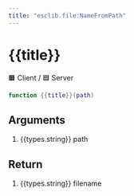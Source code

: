 ```yaml
---
title: "esclib.file:NameFromPath"
---
```

# {{title}}
🟧 Client / 🟦 Server

``` lua
function {{title}}(path)
```

## Arguments
1. {{types.string}} path

## Return
1. {{types.string}} filename